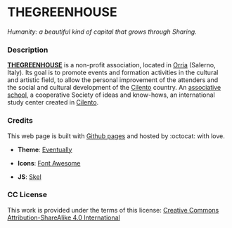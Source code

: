 # **THEGREENHOUSE**

_Humanity: a beautiful kind of capital that grows through Sharing._

### **Description**

[**THEGREENHOUSE**](https://thegreenhouse.online) is a non-profit association, located in [Orria](https://en.wikipedia.org/wiki/Orria) (Salerno, Italy). Its goal is to promote events and formation activities in the cultural and artistic field,
to allow the personal improvement of the attenders and the social and cultural development of the [Cilento](https://en.wikipedia.org/wiki/Cilento) country.
An [associative school](https://singinflower.com), a cooperative Society of ideas and know-hows, an international study center created in [Cilento](https://en.wikipedia.org/wiki/Cilento).

### **Credits**

This web page is built with [Github pages](https://pages.github.com) and hosted by :octocat: with love.

+ **Theme**:
[Eventually](https://html5up.net/eventually)

+ **Icons**:
[Font Awesome](https://fortawesome.github.com/Font-Awesome)

+ **JS**:
[Skel](http://skel.io)

### **CC License**

This work is provided under the terms of this license: [Creative Commons Attribution-ShareAlike 4.0 International](https://creativecommons.org/licenses/by-sa/4.0/)
